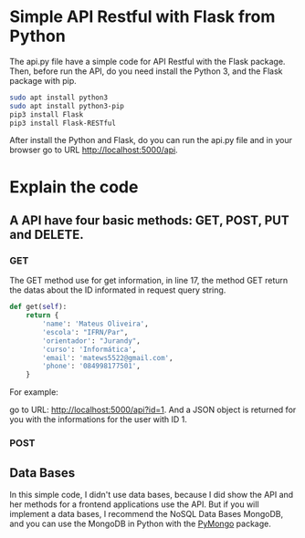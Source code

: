 # Simple API Restful with Flask from Python

The api.py file have a simple code for API Restful with the Flask package. Then, before run the API, do you need install the Python 3, and the Flask package with pip.

```bash
sudo apt install python3
sudo apt install python3-pip
pip3 install Flask
pip3 install Flask-RESTful
```

After install the Python and Flask, do you can run the api.py file and in your browser go to URL [http://localhost:5000/api](http://localhost:5000/api).

# Explain the code

## A API have four basic methods: GET, POST, PUT and DELETE.

### GET

The GET method use for get information, in line 17, the method GET return the datas about the ID informated in request query string. 

```python
def get(self):
    return {
        'name': 'Mateus Oliveira',
        'escola': "IFRN/Par",
        'orientador': "Jurandy",
        'curso': 'Informática',
        'email': 'matews5522@gmail.com',
        'phone': '084998177501',
    }
```

For example:

go to URL: [http://localhost:5000/api?id=1](http://localhost:5000/api?id=1). And a JSON object is returned for you with the informations for the user with ID 1.

### POST

## Data Bases

In this simple code, I didn't use data bases, because I did show the API and her methods for a frontend applications use the API. But if you will implement a data bases, I recommend the NoSQL Data Bases MongoDB, and you can use the MongoDB in Python with the [PyMongo](https://api.mongodb.com/python/current/) package.